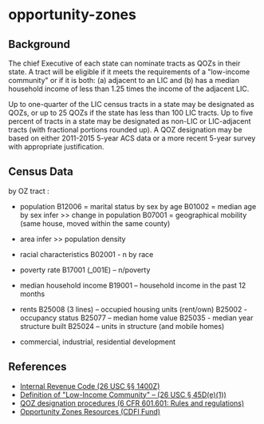# opportunity-zones


## Background

The chief Executive of each state can nominate tracts as QOZs in their state. A tract will be eligible if it meets the requirements of a "low-income community" or if it is both: (a) adjacent to an LIC and (b) has a median household income of less than 1.25 times the income of the adjacent LIC. 

Up to one-quarter of the LIC census tracts in a state may be designated as QOZs, or up to 25 QOZs if the state has less than 100 LIC tracts. Up to five percent of tracts in a state may be designated as non-LIC or LIC-adjacent tracts (with fractional portions rounded up). A QOZ designation may be based on either 2011-2015 5-year ACS data or a more recent 5-year survey with appropriate justification.
## Census Data

by OZ tract :
* population
    B12006 = marital status by sex by age
    B01002 = median age by sex
    infer >> change in population
    B07001 = geographical mobility (same house, moved within the same county)

* area
    infer >> population density

* racial characteristics
    B02001 - n by race

* poverty rate 
    B17001 (_001E) – n/poverty

* median household income
    B19001 – household income in the past 12 months

* rents
    B25008 (3 lines) – occupied housing units (rent/own)
    B25002 - occupancy status
    B25077 – median home value
    B25035 - median year structure built
    B25024 – units in structure (and mobile homes)

* commercial, industrial, residential development

## References
* [Internal Revenue Code (26 USC §§ 1400Z)](https://www.law.cornell.edu/uscode/text/26/subtitle-A/chapter-1/subchapter-Z)
* [Definition of "Low-Income Community" – (26 USC § 45D(e)(1))](https://www.law.cornell.edu/uscode/text/26/45D)
* [QOZ designation procedures (6 CFR 601.601: Rules and regulations)](https://www.irs.gov/pub/irs-drop/rp-18-16.pdf)
* [Opportunity Zones Resources (CDFI Fund)](https://www.cdfifund.gov/Pages/Opportunity-Zones.aspx)

